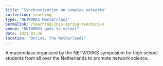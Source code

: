 ```yaml
---
title: "Synchronization on complex networks"
collection: teaching
type: "NETWORKS Masterclass"
permalink: /teaching/2015-spring-teaching-6
venue: "NETWORKS goes to school"
date: 2021-03-26
location: "Online, The Netherlands"
---
```


A masterclass organized by the NETWORKS symposium for high school students from all over the Netherlands to promote network science.
